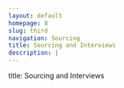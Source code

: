 ```yaml
---
layout: default
homepage: 8 
slug: third
navigation: Sourcing
title: Sourcing and Interviews
description: |
---
```


title: Sourcing and Interviews

